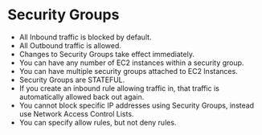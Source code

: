 # Security Groups

- All Inbound traffic is blocked by default.
- All Outbound traffic is allowed.
- Changes to Security Groups take effect immediately.
- You can have any number of EC2 instances within a security group.
- You can have multiple security groups attached to EC2 Instances.
- Security Groups are STATEFUL.
- If you create an inbound rule allowing traffic in, that traffic is automatically allowed back out again.
- You cannot block specific IP addresses using Security Groups, instead use Network Access Control Lists.
- You can specify allow rules, but not deny rules.
